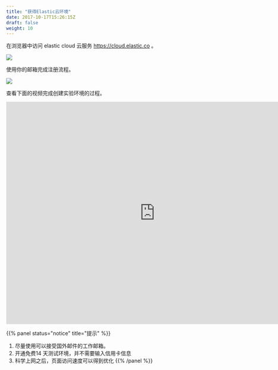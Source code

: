 ```yaml
---
title: "获得Elastic云环境"
date: 2017-10-17T15:26:15Z
draft: false
weight: 10
---
```


在浏览器中访问 elastic cloud 云服务  https://cloud.elastic.co 。

![](/media/15689050164190.jpg)


使用你的邮箱完成注册流程。

![](/media/15689050363028.jpg)


查看下面的视频完成创建实验环境的过程。

<iframe frameborder="0" src="https://v.qq.com/txp/iframe/player.html?vid=r0928ebcsy5" allowFullScreen="true" width="800" height="600" auto="0"></iframe>

 {{% panel status="notice" title="提示" %}}
 1. 尽量使用可以接受国外邮件的工作邮箱。
 2. 开通免费14 天测试环境，并不需要输入信用卡信息
 3. 科学上网之后，页面访问速度可以得到优化
 {{% /panel %}}


